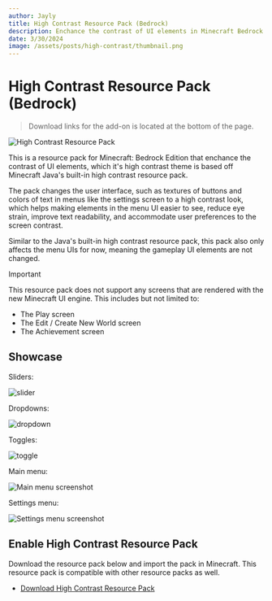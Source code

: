 ```yaml
---
author: Jayly
title: High Contrast Resource Pack (Bedrock)
description: Enchance the contrast of UI elements in Minecraft Bedrock Edition.
date: 3/30/2024
image: /assets/posts/high-contrast/thumbnail.png
---
```


# High Contrast Resource Pack (Bedrock)

> Download links for the add-on is located at the bottom of the page.

![High Contrast Resource Pack](/assets/posts/high-contrast/thumbnail.png)

This is a resource pack for Minecraft: Bedrock Edition that enchance the contrast of UI elements, which it's high contrast theme is based off Minecraft Java's built-in high contrast resource pack.

The pack changes the user interface, such as textures of buttons and colors of text in menus like the settings screen to a high contrast look, which helps making elements in the menu UI easier to see, reduce eye strain, improve text readability, and accommodate user preferences to the screen contrast.

Similar to the Java's built-in high contrast resource pack, this pack also only affects the menu UIs for now, meaning the gameplay UI elements are not changed.

> [!IMPORTANT]
> This resource pack does not support any screens that are rendered with the new Minecraft UI engine. This includes but not limited to:
>
> - The Play screen
> - The Edit / Create New World screen
> - The Achievement screen

## Showcase

Sliders:

![slider](/assets/posts/high-contrast/slider.gif)

Dropdowns:

![dropdown](/assets/posts/high-contrast/dropdown.gif)

Toggles:

![toggle](/assets/posts/high-contrast/toggle.gif)

Main menu:

![Main menu screenshot](/assets/posts/high-contrast/main_menu.png)

Settings menu:

![Settings menu screenshot](/assets/posts/high-contrast/select_pack.png)

## Enable High Contrast Resource Pack

Download the resource pack below and import the pack in Minecraft. This resource pack is compatible with other resource packs as well.

- [Download High Contrast Resource Pack](/assets/posts/high-contrast/high_contrast.mcpack)

